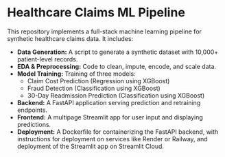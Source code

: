 # Healthcare Claims ML Pipeline

This repository implements a full-stack machine learning pipeline for synthetic healthcare claims data. It includes:

- **Data Generation:** A script to generate a synthetic dataset with 10,000+ patient-level records.
- **EDA & Preprocessing:** Code to clean, impute, encode, and scale data.
- **Model Training:** Training of three models:
  - Claim Cost Prediction (Regression using XGBoost)
  - Fraud Detection (Classification using XGBoost)
  - 30-Day Readmission Prediction (Classification using XGBoost)
- **Backend:** A FastAPI application serving prediction and retraining endpoints.
- **Frontend:** A multipage Streamlit app for user input and displaying predictions.
- **Deployment:** A Dockerfile for containerizing the FastAPI backend, with instructions for deployment on services like Render or Railway, and deployment of the Streamlit app on Streamlit Cloud.

